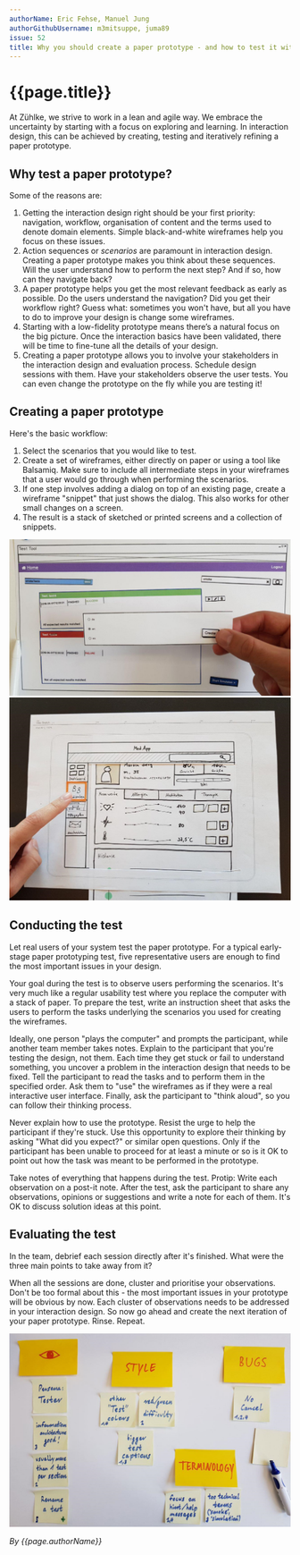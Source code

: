 ```yaml
---
authorName: Eric Fehse, Manuel Jung
authorGithubUsername: m3mitsuppe, juma89
issue: 52
title: Why you should create a paper prototype - and how to test it with your users
---
```

# {{page.title}}


At Zühlke, we strive to work in a lean and agile way. We embrace the uncertainty by starting with a focus on exploring and learning. In interaction design, this can be achieved by creating, testing and iteratively refining a paper prototype. 

## Why test a paper prototype?

Some of the reasons are:

1.	Getting the interaction design right should be your first priority: navigation, workflow, organisation of content and the terms used to denote domain elements. Simple black-and-white wireframes help you focus on these issues.
2.	Action sequences or *scenarios* are paramount in interaction design. Creating a paper prototype makes you think about these sequences. Will the user understand how to perform the next step? And if so, how can they navigate back?
3.	A paper prototype helps you get the most relevant feedback as early as possible. Do the users understand the navigation? Did you get their workflow right? Guess what: sometimes you won't have, but all you have to do to improve your design is change some wireframes.
4.	Starting with a low-fidelity prototype means there’s a natural focus on the big picture. Once the interaction basics have been validated, there will be time to fine-tune all the details of your design.
5.	Creating a paper prototype allows you to involve your stakeholders in the interaction design and evaluation process. Schedule design sessions with them. Have your stakeholders observe the user tests. You can even change the prototype on the fly while you are testing it!

## Creating a paper prototype

Here's the basic workflow:

1.	Select the scenarios that you would like to test.
2.	Create a set of wireframes, either directly on paper or using a tool like Balsamiq. Make sure to include all intermediate steps in your wireframes that a user would go through when performing the scenarios.
3.	If one step involves adding a dialog on top of an existing page, create a wireframe "snippet" that just shows the dialog. This also works for other small changes on a screen.
4.	The result is a stack of sketched or printed screens and a collection of snippets.

![A paper prototype created using Balsamiq](./paper-prototyping/prototype-example.png)
![A hand-sketched paper prototype](./paper-prototyping/paper-prototype-sketched.jpg)

## Conducting the test

Let real users of your system test the paper prototype. For a typical early-stage paper prototyping test, five representative users are enough to find the most important issues in your design. 

Your goal during the test is to observe users performing the scenarios. It's very much like a regular usability test where you replace the computer with a stack of paper. To prepare the test, write an instruction sheet that asks the users to perform the tasks underlying the scenarios you used for creating the wireframes.

Ideally, one person "plays the computer" and prompts the participant, while another team member takes notes. Explain to the participant that you're testing the design, not them. Each time they get stuck or fail to understand something, you uncover a problem in the interaction design that needs to be fixed. Tell the participant to read the tasks and to perform them in the specified order. Ask them to "use" the wireframes as if they were a real interactive user interface. Finally, ask the participant to "think aloud", so you can follow their thinking process.

Never explain how to use the prototype. Resist the urge to help the participant if they're stuck. Use this opportunity to explore their thinking by asking "What did you expect?" or similar open questions. Only if the participant has been unable to proceed for at least a minute or so is it OK to point out how the task was meant to be performed in the prototype.

Take notes of everything that happens during the test. Protip: Write each observation on a post-it note. After the test, ask the participant to share any observations, opinions or suggestions and write a note for each of them. It's OK to discuss solution ideas at this point. 

## Evaluating the test

In the team, debrief each session directly after it's finished. What were the three main points to take away from it?

When all the sessions are done, cluster and prioritise your observations. Don't be too formal about this - the most important issues in your prototype will be obvious by now. Each cluster of observations needs to be addressed in your interaction design. So now go ahead and create the next iteration of your paper prototype. Rinse. Repeat.

![Evaluating the observations](./paper-prototyping/clustering-notes.png)

*By {{page.authorName}}*
